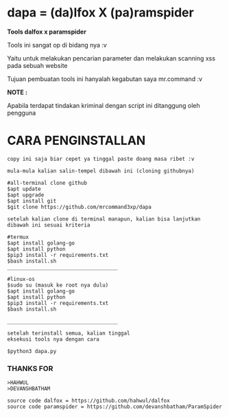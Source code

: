 # dapa = (da)lfox X (pa)ramspider

**Tools dalfox x paramspider**

Tools ini sangat op di bidang nya :v 

Yaitu untuk melakukan pencarian parameter dan melakukan scanning xss pada sebuah website

Tujuan pembuatan tools ini hanyalah kegabutan saya mr.command :v

**NOTE :**

Apabila terdapat tindakan kriminal dengan script ini ditanggung oleh pengguna

# CARA PENGINSTALLAN

```
copy ini saja biar cepet ya tinggal paste doang masa ribet :v

mula-mula kalian salin-tempel dibawah ini (cloning githubnya)

#all-terminal clone github
$apt update
$apt upgrade
$apt install git
$git clone https://github.com/mrcommand3xp/dapa

setelah kalian clone di terminal manapun, kalian bisa lanjutkan dibawah ini sesuai kriteria

#termux
$apt install golang-go
$apt install python
$pip3 install -r requirements.txt
$bash install.sh
____________________________________

#linux-os
$sudo su (masuk ke root nya dulu)
$apt install golang-go
$apt install python
$pip3 install -r requirements.txt
$bash install.sh

____________________________________

setelah terinstall semua, kalian tinggal 
eksekusi tools nya dengan cara

$python3 dapa.py

```
### THANKS FOR
```
>HAHWUL
>DEVANSHBATHAM

source code dalfox = https://github.com/hahwul/dalfox
source code paramspider = https://github.com/devanshbatham/ParamSpider
```
